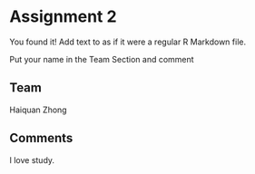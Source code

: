 # Assignment 2

You found it!  Add text to as if it were a regular R Markdown file.

Put your name in the Team Section and comment

## Team
Haiquan Zhong

## Comments
I love study.
